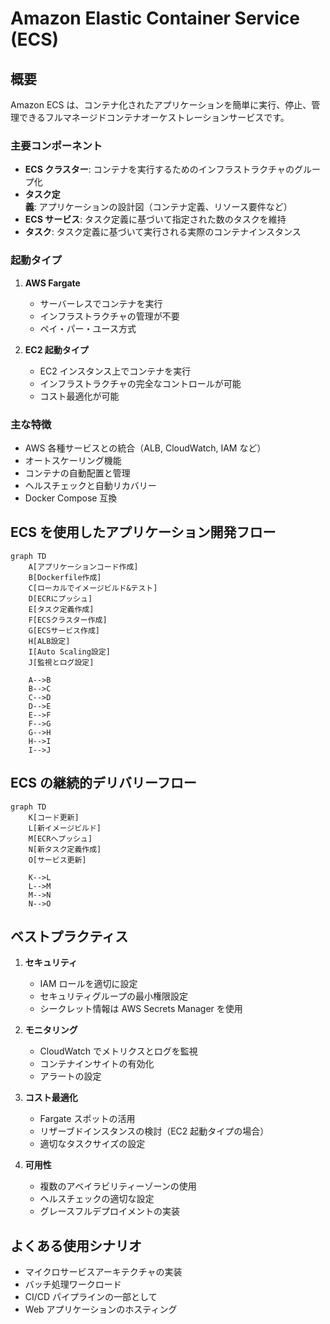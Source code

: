 # Amazon Elastic Container Service (ECS)

## 概要

Amazon ECS は、コンテナ化されたアプリケーションを簡単に実行、停止、管理できるフルマネージドコンテナオーケストレーションサービスです。

### 主要コンポーネント

- **ECS クラスター**: コンテナを実行するためのインフラストラクチャのグループ化
- **タスク定義**: アプリケーションの設計図（コンテナ定義、リソース要件など）
- **ECS サービス**: タスク定義に基づいて指定された数のタスクを維持
- **タスク**: タスク定義に基づいて実行される実際のコンテナインスタンス

### 起動タイプ

1. **AWS Fargate**

   - サーバーレスでコンテナを実行
   - インフラストラクチャの管理が不要
   - ペイ・パー・ユース方式

2. **EC2 起動タイプ**
   - EC2 インスタンス上でコンテナを実行
   - インフラストラクチャの完全なコントロールが可能
   - コスト最適化が可能

### 主な特徴

- AWS 各種サービスとの統合（ALB, CloudWatch, IAM など）
- オートスケーリング機能
- コンテナの自動配置と管理
- ヘルスチェックと自動リカバリー
- Docker Compose 互換

## ECS を使用したアプリケーション開発フロー

```mermaid
graph TD
    A[アプリケーションコード作成]
    B[Dockerfile作成]
    C[ローカルでイメージビルド&テスト]
    D[ECRにプッシュ]
    E[タスク定義作成]
    F[ECSクラスター作成]
    G[ECSサービス作成]
    H[ALB設定]
    I[Auto Scaling設定]
    J[監視とログ設定]

    A-->B
    B-->C
    C-->D
    D-->E
    E-->F
    F-->G
    G-->H
    H-->I
    I-->J
```

## ECS の継続的デリバリーフロー

```mermaid
graph TD
    K[コード更新]
    L[新イメージビルド]
    M[ECRへプッシュ]
    N[新タスク定義作成]
    O[サービス更新]

    K-->L
    L-->M
    M-->N
    N-->O
```

## ベストプラクティス

1. **セキュリティ**

   - IAM ロールを適切に設定
   - セキュリティグループの最小権限設定
   - シークレット情報は AWS Secrets Manager を使用

2. **モニタリング**

   - CloudWatch でメトリクスとログを監視
   - コンテナインサイトの有効化
   - アラートの設定

3. **コスト最適化**

   - Fargate スポットの活用
   - リザーブドインスタンスの検討（EC2 起動タイプの場合）
   - 適切なタスクサイズの設定

4. **可用性**
   - 複数のアベイラビリティーゾーンの使用
   - ヘルスチェックの適切な設定
   - グレースフルデプロイメントの実装

## よくある使用シナリオ

- マイクロサービスアーキテクチャの実装
- バッチ処理ワークロード
- CI/CD パイプラインの一部として
- Web アプリケーションのホスティング
